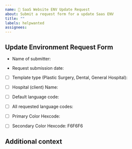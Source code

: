 ```yaml
---
name: 🏥 SaaS Website ENV Update Request
about: Submit a request form for a update Saas ENV
title: ""
labels: helpwanted
assignees:
---
```


<!--업데이트 시, 꼭 assignees를 작성해주세요 (ex. @sejun-oh, @froggy1014)-->
<!--When updating, be sure to include assignees (ex. @sejun-oh, @froggy1014)-->

<!--만약 누구한테 이슈를 배정해야할 지 모르는 겅우 @iCloudHospital/front-end 을 이슈에 태그해주세요-->
<!--If you don't know who to assign an issue to, please tag @iCloudHospital/front-end in the issue-->

## Update Environment Request Form

<!--업데이트가 필요한 항목만 선택 후 작성해주세요-->
<!--Please select and complete only the items that need to be updated-->

<!-- 필수 양식 작성자 성함을 기입해주세요 -->
<!-- (Required) Submitter name -->

- Name of submitter:

<!-- 필수 양식 작성일을 기입해주세요 -->
<!-- (Required) Submission date -->

- Request submission date:

- [ ] Template type (Plastic Surgery, Dental, General Hospital):

<!-- 병원명을 작성해주세요 -->
<!-- Hospital name -->

- [ ] Hospital (client) Name:

<!-- 요청된 기본값 언어를 작성해주세요 -->
<!-- 언어코드는 다음의 링크에서 639-1 형식을 참고해주세요 -->
<!-- Default locales requested by the client hospital -->
<!-- Please refer to the following link to look up the right language code format -->
<!-- https://en.wikipedia.org/wiki/List_of_ISO_639-1_codes -->
<!-- ex: ko, en, ja -->

- [ ] Default language code:

<!-- 기본값 제외 요청된 모든 언어들을 작성해주세요 -->
<!-- list out all other requested language codes -->

- [ ] All requested language codes:

<!-- 병원 기본값 색상 코드 입력해주세요 -->
<!-- 색상코드는 hex code 형식을 따라야 합니다 -->
<!-- Primary color in hexcode -->
<!-- ex: 0F4C81 -->

- [ ] Primary Color Hexcode:

<!-- 병원 기타 색상 코드를 입력해주세요 -->
<!-- 없으면 기본값이 입력이되므로 생략하시면 됩니다 -->
<!-- OPTIONAL - Secondary color in hexcode -->

- [ ] Secondary Color Hexcode: F6F6F6

## Additional context

<!--
  Is there anything else you can add about the proposal?
  You might want to link to related issues here, if you haven't already.
-->
